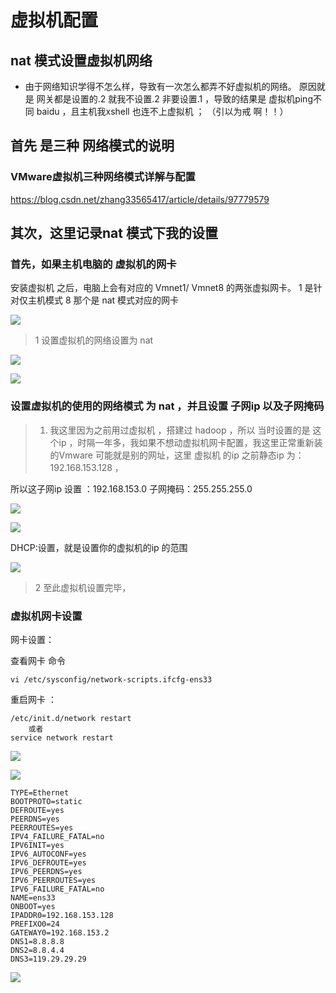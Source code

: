 # 虚拟机配置


## nat 模式设置虚拟机网络

* 由于网络知识学得不怎么样，导致有一次怎么都弄不好虚拟机的网络。 原因就是 网关都是设置的.2  就我不设置.2 非要设置.1 ，导致的结果是 虚拟机ping不同 baidu ，且主机我xshell 也连不上虚拟机 ； （引以为戒 啊！！）


## 首先 是三种 网络模式的说明 


### VMware虚拟机三种网络模式详解与配置

https://blog.csdn.net/zhang33565417/article/details/97779579

## 其次，这里记录nat 模式下我的设置



### 首先，如果主机电脑的  虚拟机的网卡

安装虚拟机 之后，电脑上会有对应的 Vmnet1/ Vmnet8 的两张虚拟网卡。 1 是针对仅主机模式  8 那个是 nat 模式对应的网卡

![](assets/001/01/02-1615122306209.png)

> 1 设置虚拟机的网络设置为 nat 

![](assets/001/01/02-1615122408439.png)

![](assets/001/01/02-1615122425479.png)

### 设置虚拟机的使用的网络模式 为 nat ，并且设置 子网ip 以及子网掩码 

> 1. 我这里因为之前用过虚拟机 ，搭建过 hadoop ，所以 当时设置的是 这个ip ，时隔一年多，我如果不想动虚拟机网卡配置，我这里正常重新装的Vmware 可能就是别的网址，这里 虚拟机 的ip 之前静态ip 为：192.168.153.128  ，

所以这子网ip 设置  ：192.168.153.0 
子网掩码：255.255.255.0

![](assets/001/01/02-1615122497309.png)


![](assets/001/01/02-1615122757849.png)


DHCP:设置，就是设置你的虚拟机的ip 的范围

![](assets/001/01/02-1615122794719.png)

> 2 至此虚拟机设置完毕，


### 虚拟机网卡设置

网卡设置：

查看网卡 命令 

    vi /etc/sysconfig/network-scripts.ifcfg-ens33 

重启网卡 ：

    /etc/init.d/network restart 
        或者
    service network restart

![](assets/000/01/02/10/03/00/01-1615118664973.png)

![](assets/000/01/02/10/03/00/01-1615118676001.png)



```
TYPE=Ethernet
BOOTPROTO=static
DEFROUTE=yes
PEERDNS=yes
PEERROUTES=yes
IPV4_FAILURE_FATAL=no
IPV6INIT=yes
IPV6_AUTOCONF=yes
IPV6_DEFROUTE=yes
IPV6_PEERDNS=yes
IPV6_PEERROUTES=yes
IPV6_FAILURE_FATAL=no
NAME=ens33
ONBOOT=yes
IPADDR0=192.168.153.128
PREFIXO0=24
GATEWAY0=192.168.153.2
DNS1=8.8.8.8
DNS2=8.8.4.4
DNS3=119.29.29.29
```

![](assets/001/01/02-1615123043469.png)




